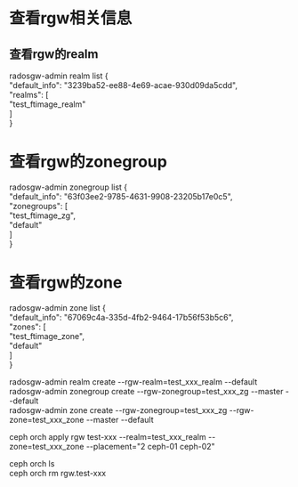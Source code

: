 # 查看rgw相关信息
## 查看rgw的realm<br>
radosgw-admin realm list 
{<br>
    "default_info": "3239ba52-ee88-4e69-acae-930d09da5cdd",<br>
    "realms": [<br>
        "test_ftimage_realm"<br>
    ]<br>
}<br>
# 查看rgw的zonegroup<br>
radosgw-admin zonegroup list 
{<br>
    "default_info": "63f03ee2-9785-4631-9908-23205b17e0c5",<br>
    "zonegroups": [<br>
        "test_ftimage_zg",<br>
        "default"<br>
    ]<br>
}<br>

# 查看rgw的zone<br>
radosgw-admin zone list 
{<br>
    "default_info": "67069c4a-335d-4fb2-9464-17b56f53b5c6",<br>
    "zones": [<br>
        "test_ftimage_zone",<br>
        "default"<br>
    ]<br>
}<br>

radosgw-admin realm create --rgw-realm=test_xxx_realm --default<br>
radosgw-admin zonegroup create --rgw-zonegroup=test_xxx_zg --master --default<br>
radosgw-admin zone create --rgw-zonegroup=test_xxx_zg --rgw-zone=test_xxx_zone --master --default<br>

ceph orch apply rgw test-xxx --realm=test_xxx_realm --zone=test_xxx_zone --placement="2 ceph-01 ceph-02"<br>


ceph orch ls<br>
ceph orch rm rgw.test-xxx<br>
